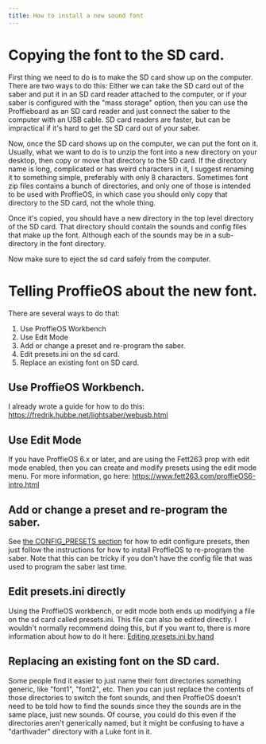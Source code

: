 ```yaml
---
title: How to install a new sound font
---
```

# Copying the font to the SD card.

First thing we need to do is to make the SD card show up on the computer. There are two ways to do this: Either we can take the SD card out of the saber and put it in an SD card reader attached to the computer, or if your saber is configured with the "mass storage" option, then you can use the Proffieboard as an SD card reader and just connect the saber to the computer with an USB cable. SD card readers are faster, but can be impractical if it's hard to get the SD card out of your saber.

Now, once the SD card shows up on the computer, we can put the font on it. Usually, what we want to do is to unzip the font into a new directory on your desktop, then copy or move that directory to the SD card. If the directory name is long, complicated or has weird characters in it, I suggest renaming it to something simple, preferably with only 8 characters. Sometimes font zip files contains a bunch of directories, and only one of those is intended to be used with ProffieOS, in which case you should only copy that directory to the SD card, not the whole thing.

Once it's copied, you should have a new directory in the top level directory of the SD card. That directory should contain the sounds and config files that make up the font. Although each of the sounds may be in a sub-directory in the font directory.

Now make sure to eject the sd card safely from the computer.

# Telling ProffieOS about the new font.

There are several ways to do that:
1. Use ProffieOS Workbench
2. Use Edit Mode
3. Add or change a preset and re-program the saber.
4. Edit presets.ini on the sd card.
5. Replace an existing font on SD card.

## Use ProffieOS Workbench.

I already wrote a guide for how to do this: https://fredrik.hubbe.net/lightsaber/webusb.html

## Use Edit Mode

If you have ProffieOS 6.x or later, and are using the Fett263 prop with edit mode enabled, then you can create and modify presets using the edit mode menu. For more information, go here: https://www.fett263.com/proffieOS6-intro.html

## Add or change a preset and re-program the saber.

See [the CONFIG_PRESETS section](../config/the-config_presets-section.html) for how to edit configure presets, then just follow the instructions for how to install ProffieOS to re-program the saber. Note that this can be tricky if you don't have the config file that was used to program the saber last time.

## Edit presets.ini directly

Using the ProffieOS workbench, or edit mode both ends up modifying a file on the sd card called presets.ini. This file can also be edited directly. I wouldn't normally recommend doing this, but if you want to, there is more information about how to do it here: [Editing presets.ini by hand](editing-presets.ini-by-hand.html)

## Replacing an existing font on the SD card.

Some people find it easier to just name their font directories something generic, like "font1", "font2", etc. Then you can just replace the contents of those directories to switch the font sounds, and then ProffieOS doesn't need to be told how to find the sounds since they the sounds are in the same place, just new sounds. Of course, you could do this even if the directories aren't generically named, but it might be confusing to have a "darthvader" directory with a Luke font in it.
